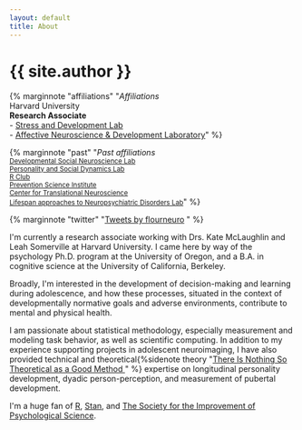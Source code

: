 ```yaml
---
layout: default
title: About
---
```


# {{ site.author }} 

{% marginnote "affiliations" "<em>Affiliations</em><br/>Harvard University<br /><strong>Research Associate</strong><br />- <a href='https://sdlab.fas.harvard.edu/'>Stress and Development Lab</a><br />- <a href=''>Affective Neuroscience & Development Laboratory</a>" %}

{% marginnote "past" "<em>Past affiliations</em><br /><small><a href='http://dsn.uoregon.edu/'>Developmental Social Neuroscience Lab</a><br /><a href='http://psdlab.uoregon.edu/'>Personality and Social Dynamics Lab</a><br /><a href='http://blogs.uoregon.edu/rclub/'>R Club</a><br /><a href='http://psi.uoregon.edu/'>Prevention Science Institute</a><br /><a href='http://ctn.uoregon.edu/'>Center for Translational Neuroscience</a><br /><a href='http://llandlab.stanford.edu/'>Lifespan approaches to Neuropsychiatric Disorders Lab</a></small>"  %}

{% marginnote "twitter" "<a class='twitter-timeline' data-width='250' data-height='400' data-theme='light' href='https://twitter.com/flourneuro?ref_src=twsrc%5Etfw'>Tweets by flourneuro</a> <script async src='https://platform.twitter.com/widgets.js' charset='utf-8'></script>" %}

I'm currently a research associate working with Drs. Kate McLaughlin and Leah Somerville at Harvard University. I came here by way of the psychology Ph.D. program at the University of Oregon, and a B.A. in cognitive science at the University of California, Berkeley.

Broadly, I'm interested in the development of decision-making and learning during adolescence, and how these processes, situated in the context of developmentally normative goals and adverse environments, contribute to mental and physical health. 

I am passionate about statistical methodology, especially measurement and modeling task behavior, as well as scientific computing. In addition to my experience supporting projects in adolescent neuroimaging, I have also provided technical and theoretical{%sidenote theory "[There Is Nothing So Theoretical as a Good Method ](https://doi.org/10.1177%2F1745691611434210)" %} expertise on longitudinal personality development, dyadic person-perception, and measurement of pubertal development. 

I'm a huge fan of <a href="https://www.r-project.org/">R</a>, <a href="http://mc-stan.org/">Stan</a>, and <a href="https://improvingpsych.org/">The Society for the Improvement of Psychological Science</a>.
 
